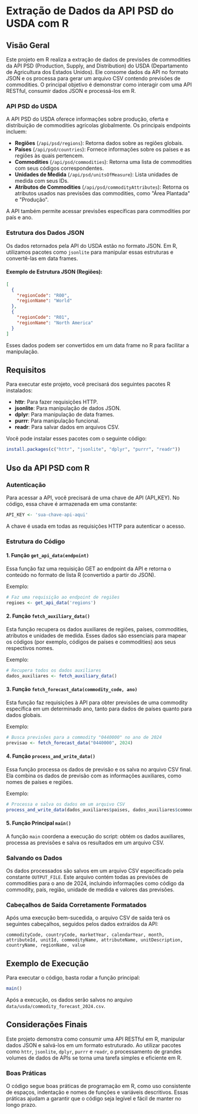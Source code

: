 # Extração de Dados da API PSD do USDA com R

## Visão Geral

Este projeto em R realiza a extração de dados de previsões de commodities da API PSD (Production, Supply, and Distribution) do USDA (Departamento de Agricultura dos Estados Unidos). Ele consome dados da API no formato JSON e os processa para gerar um arquivo CSV contendo previsões de commodities. O principal objetivo é demonstrar como interagir com uma API RESTful, consumir dados JSON e processá-los em R.

### API PSD do USDA

A API PSD do USDA oferece informações sobre produção, oferta e distribuição de commodities agrícolas globalmente. Os principais endpoints incluem:

- **Regiões** (`/api/psd/regions`): Retorna dados sobre as regiões globais.
- **Países** (`/api/psd/countries`): Fornece informações sobre os países e as regiões às quais pertencem.
- **Commodities** (`/api/psd/commodities`): Retorna uma lista de commodities com seus códigos correspondentes.
- **Unidades de Medida** (`/api/psd/unitsOfMeasure`): Lista unidades de medida com seus IDs.
- **Atributos de Commodities** (`/api/psd/commodityAttributes`): Retorna os atributos usados nas previsões das commodities, como "Área Plantada" e "Produção".

A API também permite acessar previsões específicas para commodities por país e ano.

### Estrutura dos Dados JSON

Os dados retornados pela API do USDA estão no formato JSON. Em R, utilizamos pacotes como `jsonlite` para manipular essas estruturas e convertê-las em data frames.

#### Exemplo de Estrutura JSON (Regiões):

```json
[
  {
    "regionCode": "R00",
    "regionName": "World"
  },
  {
    "regionCode": "R01",
    "regionName": "North America"
  }
]
```

Esses dados podem ser convertidos em um data frame no R para facilitar a manipulação.

## Requisitos

Para executar este projeto, você precisará dos seguintes pacotes R instalados:

- **httr**: Para fazer requisições HTTP.
- **jsonlite**: Para manipulação de dados JSON.
- **dplyr**: Para manipulação de data frames.
- **purrr**: Para manipulação funcional.
- **readr**: Para salvar dados em arquivos CSV.

Você pode instalar esses pacotes com o seguinte código:

```r
install.packages(c("httr", "jsonlite", "dplyr", "purrr", "readr"))
```

## Uso da API PSD com R

### Autenticação

Para acessar a API, você precisará de uma chave de API (API_KEY). No código, essa chave é armazenada em uma constante:

```r
API_KEY <- 'sua-chave-api-aqui'
```

A chave é usada em todas as requisições HTTP para autenticar o acesso.

### Estrutura do Código

#### 1. **Função `get_api_data(endpoint)`**

Essa função faz uma requisição GET ao endpoint da API e retorna o conteúdo no formato de lista R (convertido a partir do JSON).

Exemplo:

```r
# Faz uma requisição ao endpoint de regiões
regioes <- get_api_data('regions')
```

#### 2. **Função `fetch_auxiliary_data()`**

Esta função recupera os dados auxiliares de regiões, países, commodities, atributos e unidades de medida. Esses dados são essenciais para mapear os códigos (por exemplo, códigos de países e commodities) aos seus respectivos nomes.

Exemplo:

```r
# Recupera todos os dados auxiliares
dados_auxiliares <- fetch_auxiliary_data()
```

#### 3. **Função `fetch_forecast_data(commodity_code, ano)`**

Esta função faz requisições à API para obter previsões de uma commodity específica em um determinado ano, tanto para dados de países quanto para dados globais.

Exemplo:

```r
# Busca previsões para a commodity "0440000" no ano de 2024
previsao <- fetch_forecast_data("0440000", 2024)
```

#### 4. **Função `process_and_write_data()`**

Essa função processa os dados de previsão e os salva no arquivo CSV final. Ela combina os dados de previsão com as informações auxiliares, como nomes de países e regiões.

Exemplo:

```r
# Processa e salva os dados em um arquivo CSV
process_and_write_data(dados_auxiliares$paises, dados_auxiliares$commodities, dados_auxiliares$atributos, dados_auxiliares$unidades)
```

#### 5. **Função Principal `main()`**

A função `main` coordena a execução do script: obtém os dados auxiliares, processa as previsões e salva os resultados em um arquivo CSV.

### Salvando os Dados

Os dados processados são salvos em um arquivo CSV especificado pela constante `OUTPUT_FILE`. Este arquivo contém todas as previsões de commodities para o ano de 2024, incluindo informações como código da commodity, país, região, unidade de medida e valores das previsões.

### Cabeçalhos de Saída Corretamente Formatados

Após uma execução bem-sucedida, o arquivo CSV de saída terá os seguintes cabeçalhos, seguidos pelos dados extraídos da API:

```csv
commodityCode, countryCode, marketYear, calendarYear, month, attributeId, unitId, commodityName, attributeName, unitDescription, countryName, regionName, value
```

## Exemplo de Execução

Para executar o código, basta rodar a função principal:

```r
main()
```

Após a execução, os dados serão salvos no arquivo `data/usda/commodity_forecast_2024.csv`.

## Considerações Finais

Este projeto demonstra como consumir uma API RESTful em R, manipular dados JSON e salvá-los em um formato estruturado. Ao utilizar pacotes como `httr`, `jsonlite`, `dplyr`, `purrr` e `readr`, o processamento de grandes volumes de dados de APIs se torna uma tarefa simples e eficiente em R.

### Boas Práticas

O código segue boas práticas de programação em R, como uso consistente de espaços, indentação e nomes de funções e variáveis descritivos. Essas práticas ajudam a garantir que o código seja legível e fácil de manter no longo prazo.

